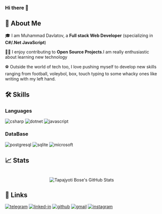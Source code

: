 ### Hi there 👋

## 🚀 About Me

🎓 I am Muhammad Davlatov, a **Full stack Web Developer** (specializing in **C#/.Net JavaScript**)

👨‍💻 I enjoy contributing to **Open Source Projects**.I am really enthusiastic about learning new technology

⚽️ Outside the world of tech too, I love pushing myself to develop new skills ranging from football, voleybol, box, touch typing to some whacky ones like writing with my left hand.


## 🛠️ Skills

### Languages

![csharp](https://img.shields.io/badge/C%23-239120?style=for-the-badge&logo=c-sharp&logoColor=white)
![dotnet](https://img.shields.io/badge/.NET-5C2D91?style=for-the-badge&logo=.net&logoColor=white)
![javascript](https://img.shields.io/badge/JavaScript-323330?style=for-the-badge&logo=javascript&logoColor=F7DF1E)

### DataBase

![postgresql](https://img.shields.io/badge/PostgreSQL-316192?style=for-the-badge&logo=postgresql&logoColor=white)
![sqlite](https://img.shields.io/badge/SQLite-07405E?style=for-the-badge&logo=sqlite&logoColor=white)
![microsoft](https://img.shields.io/badge/Microsoft_Azure-0089D6?style=for-the-badge&logo=microsoft-azure&logoColor=white)

## 📈 Stats

<div align="center">
    <br />
        <img src="https://github-readme-stats.vercel.app/api?username=ruppysuppy&show_icons=true&hide_border=true" alt="Tapajyoti Bose's GitHub Stats">
    <br />
</div>

## 🔗 Links

[![telegram](https://img.shields.io/badge/Telegram-2CA5E0?style=for-the-badge&logo=telegram&logoColor=white)](https://t.me/dv_muhammad)
[![linked-in](https://img.shields.io/badge/Linked_In-0077B5?style=for-the-badge&logo=LinkedIn&logoColor=white)](https://www.linkedin.com/in/muhammad-davlatov-5a9367211)
[![github](https://img.shields.io/badge/GitHub-000000?style=for-the-badge&logo=GitHub&logoColor=white)](https://github.com/dvmuhammad)
[![gmail](https://img.shields.io/badge/Gmail-D14836?style=for-the-badge&logo=Gmail&logoColor=white)](mailto:https://github.com/ruppysuppy)
[![instagram](https://img.shields.io/badge/Instagram-E4405F?style=for-the-badge&logo=instagram&logoColor=white)](https://www.instagram.com/dvmuhammad_/)


